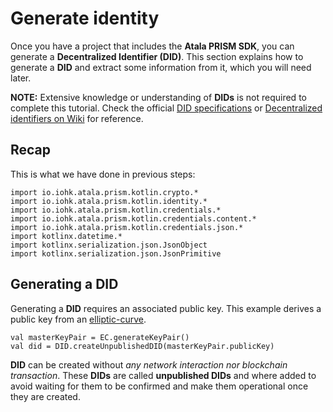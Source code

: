 # Generate identity

Once you have a project that includes the **Atala PRISM SDK**, you can generate a **Decentralized Identifier (DID)**. This section explains how to generate a **DID** and extract some information from it, which you will need later.

**NOTE:** Extensive knowledge or understanding of **DIDs** is not required to complete this tutorial. Check the official [DID specifications](https://w3c-ccg.github.io/did-spec/) or [Decentralized identifiers on Wiki](https://en.wikipedia.org/wiki/Decentralized_identifiers) for reference.

## Recap
This is what we have done in previous steps:

```kotlin:ank
import io.iohk.atala.prism.kotlin.crypto.*
import io.iohk.atala.prism.kotlin.identity.*
import io.iohk.atala.prism.kotlin.credentials.*
import io.iohk.atala.prism.kotlin.credentials.content.*
import io.iohk.atala.prism.kotlin.credentials.json.*
import kotlinx.datetime.*
import kotlinx.serialization.json.JsonObject
import kotlinx.serialization.json.JsonPrimitive
```

## Generating a DID

Generating a **DID** requires an associated public key. This example derives a public key from an [elliptic-curve](https://en.wikipedia.org/wiki/Elliptic-curve_cryptography).

```kotlin:ank
val masterKeyPair = EC.generateKeyPair()
val did = DID.createUnpublishedDID(masterKeyPair.publicKey)
```

**DID** can be created without *any network interaction nor blockchain transaction*. These **DIDs** are called **unpublished DIDs** and where added to avoid waiting for them to be confirmed and make them operational once they are created.
